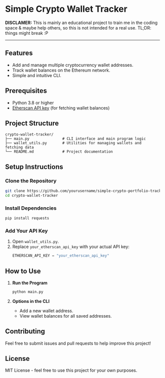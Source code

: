 # Simple Crypto Wallet Tracker  

**DISCLAMER:** This is mainly an educational project to train me in the coding space & maybe help others, so this is not intended for a real use. TL;DR: things might break :P 

---

## Features  
- Add and manage multiple cryptocurrency wallet addresses.  
- Track wallet balances on the Ethereum network.  
- Simple and intuitive CLI.  

## Prerequisites  
- Python 3.8 or higher  
- [Etherscan API key](https://etherscan.io/apis) (for fetching wallet balances)  

## Project Structure  

```plaintext
crypto-wallet-tracker/  
├── main.py               # CLI interface and main program logic  
├── wallet_utils.py       # Utilities for managing wallets and fetching data  
└── README.md             # Project documentation  
```  

## Setup Instructions  

### Clone the Repository  
```bash  
git clone https://github.com/yourusername/simple-crypto-portfolio-tracker.git  
cd crypto-wallet-tracker  
```  

### Install Dependencies  
```bash  
pip install requests  
```  

### Add Your API Key  
1. Open `wallet_utils.py`.  
2. Replace `your_etherscan_api_key` with your actual API key:  
   ```python  
   ETHERSCAN_API_KEY = "your_etherscan_api_key"  
   ```  

## How to Use  

1. **Run the Program**  
   ```bash  
   python main.py  
   ```  

2. **Options in the CLI**  
   - Add a new wallet address.  
   - View wallet balances for all saved addresses.  

## Contributing  
Feel free to submit issues and pull requests to help improve this project!  

## License  
MIT License - feel free to use this project for your own purposes.  
